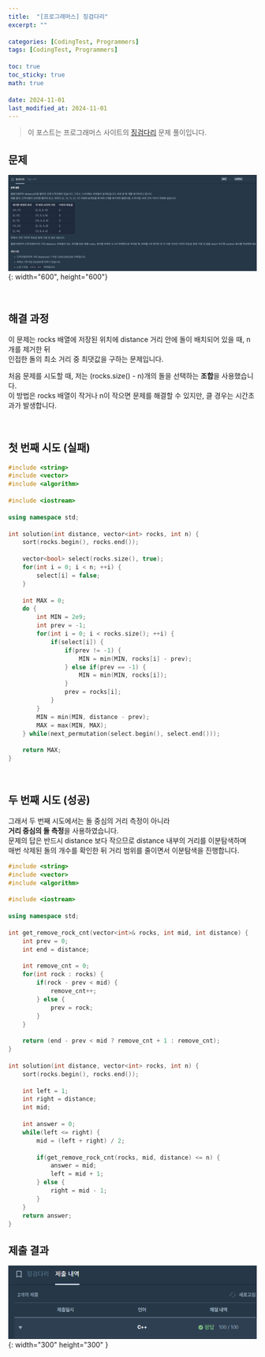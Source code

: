 ```yaml
---
title:  "[프로그래머스] 징검다리"
excerpt: ""

categories: [CodingTest, Programmers]
tags: [CodingTest, Programmers]

toc: true
toc_sticky: true
math: true
 
date: 2024-11-01
last_modified_at: 2024-11-01
---
```


> 이 포스트는 프로그래머스 사이트의 [징검다리](https://school.programmers.co.kr/learn/courses/30/lessons/43236) 문제 풀이입니다.  

## 문제

![문제](/assets/img/Programmers/징검다리_문제.png){: width="600", height="600"}  

<br/>

## 해결 과정

이 문제는 rocks 배열에 저장된 위치에 distance 거리 안에 돌이 배치되어 있을 때, n개를 제거한 뒤  
인접한 돌의 최소 거리 중 최댓값을 구하는 문제입니다.  

처음 문제를 시도할 때, 저는 (rocks.size() - n)개의 돌을 선택하는 **조합**을 사용했습니다.  
이 방법은 rocks 배열이 작거나 n이 작으면 문제를 해결할 수 있지만, 클 경우는 시간초과가 발생합니다.  

<br/>

## 첫 번째 시도 (실패)

```c++
#include <string>
#include <vector>
#include <algorithm>

#include <iostream>

using namespace std;

int solution(int distance, vector<int> rocks, int n) {
    sort(rocks.begin(), rocks.end());
    
    vector<bool> select(rocks.size(), true);
    for(int i = 0; i < n; ++i) {
        select[i] = false;
    }
    
    int MAX = 0;
    do {
        int MIN = 2e9;
        int prev = -1;
        for(int i = 0; i < rocks.size(); ++i) {
            if(select[i]) {
                if(prev != -1) {
                    MIN = min(MIN, rocks[i] - prev);
                } else if(prev == -1) {
                    MIN = min(MIN, rocks[i]);
                }
                prev = rocks[i];
            }
        }
        MIN = min(MIN, distance - prev);
        MAX = max(MIN, MAX);
    } while(next_permutation(select.begin(), select.end()));
    
    return MAX;
}
```

<br/>

## 두 번째 시도 (성공)

그래서 두 번째 시도에서는 돌 중심의 거리 측정이 아니라  
**거리 중심의 돌 측정**을 사용하였습니다.  
문제의 답은 반드시 distance 보다 작으므로 distance 내부의 거리를 이분탐색하며  
매번 삭제된 돌의 개수를 확인한 뒤 거리 범위를 줄이면서 이분탐색을 진행합니다.  

```c++
#include <string>
#include <vector>
#include <algorithm>

#include <iostream>

using namespace std;

int get_remove_rock_cnt(vector<int>& rocks, int mid, int distance) {
    int prev = 0;
    int end = distance;
    
    int remove_cnt = 0;
    for(int rock : rocks) {
        if(rock - prev < mid) {
            remove_cnt++;
        } else {
            prev = rock;   
        }
    }
    
    return (end - prev < mid ? remove_cnt + 1 : remove_cnt);
}

int solution(int distance, vector<int> rocks, int n) {
    sort(rocks.begin(), rocks.end());
    
    int left = 1;
    int right = distance;
    int mid;
    
    int answer = 0;
    while(left <= right) {
        mid = (left + right) / 2;
        
        if(get_remove_rock_cnt(rocks, mid, distance) <= n) {
            answer = mid;
            left = mid + 1;
        } else {
            right = mid - 1;
        }
    }
    return answer;
}
```

## 제출 결과

![01](/assets/img/Programmers/징검다리_결과.png){: width="300" height="300" }  
